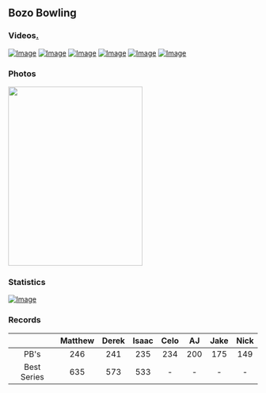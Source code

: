 ## Bozo Bowling

### Videos[.](https://youtube.com/playlist?list=PLTCqfAUDIQXs5qWd2Ikqg7-182fygLEuu)

[![Image](https://i.imgur.com/WMAsuj9.jpg)](https://youtu.be/g8cQKjCX1bs)
[![Image](https://i.imgur.com/g3HK0el.jpg)](https://youtu.be/o7q24rj1a84)
[![Image](https://i.imgur.com/1FUuQ2h.jpg)](https://youtu.be/HtpRShZnUcM)
[![Image](https://i.imgur.com/MVU5eFW.jpg)](https://youtu.be/Sc9FTjJhnxs)
[![Image](https://i.imgur.com/tmZ05Gr.jpg)](https://youtu.be/gdsbWVr0vd8)
[![Image](https://i.imgur.com/DqQD1dl.jpg)](https://youtu.be/gOU6L1i0wnk)

### Photos

<img src="https://i.imgur.com/mF5I7RI.jpg" width="271" height="361">

### Statistics

[![Image](https://i.imgur.com/dvyMZD5.png)](http://www.plotvar.com/line.php?title=Bowling+Averages&yaxis=Score&xvalues=4%2F12%2C+4%2F26%2C+5%2F3%2C+5%2F11%2C+5%2F17%2C+5%2F24%2C+8%2F9&serie1=Isaac&values_serie1=117%2C+119%2C+119%2C+114%2C+118%2C+121%2C+175&serie3=Derek&values_serie3=132%2C+133%2C+122%2C+137%2C+134%2C+131%2C+175+&serie4=AJ&values_serie4=143%2C+150%2C+135%2C+138%2C+138%2C+120%2C+174&serie5=Matt&values_serie5=131%2C+131%2C+117%2C+110%2C+122%2C+122%2C+145&serie6=Celo&values_serie6=135%2C+125%2C+132%2C+156%2C+141%2C+123%2C+155&serie7=Jake&values_serie7=91%2C+107%2C+87%2C+114%2C+93%2C+98%2C+120&serie8=Nick&values_serie8=92%2C+97%2C+110%2C+93%2C+93%2C+121%2C+110)

### Records

‎ | Matthew | Derek | Isaac | Celo | AJ | Jake | Nick |
:-: | :-: | :-: | :-: | :-: | :-: | :-: | :-: |
PB's | 246 | 241 | 235 | 234 | 200 | 175 | 149 |
Best Series | 635 | 573 | 533 | - | - | - | - |
